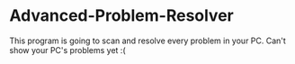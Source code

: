 # Advanced-Problem-Resolver
This program is going to scan and resolve every problem in your PC. Can't show your PC's problems yet :(
